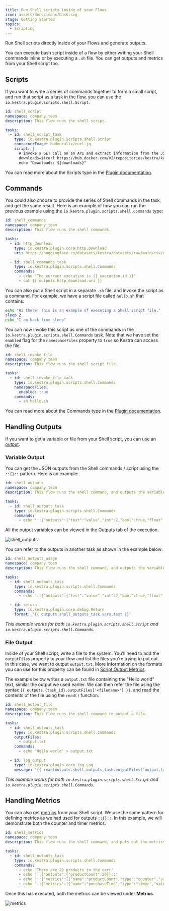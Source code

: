 ```yaml
---
title: Run Shell scripts inside of your Flows
icon: assets/docs/icons/bash.svg
stage: Getting Started
topics:
  - Scripting
---
```


Run Shell scripts directly inside of your Flows and generate outputs.

You can execute bash script inside of a flow by either writing your Shell commands inline or by executing a `.sh` file. You can get outputs and metrics from your Shell script too.

## Scripts

If you want to write a series of commands together to form a small script, and run that script as a task in the flow, you can use the `io.kestra.plugin.scripts.shell.Script`.

```yaml
id: shell_script
namespace: company.team
description: This flow runs the shell script.

tasks:
  - id: shell_script_task
    type: io.kestra.plugin.scripts.shell.Script
    containerImage: badouralix/curl-jq
    script: |
      # invoke a GET call on an API and extract information from the JSON response
      downloads=$(curl https://hub.docker.com/v2/repositories/kestra/kestra/ | jq -r '.pull_count')
      echo "Downloads: ${downloads}"
```

You can read more about the Scripts type in the [Plugin documentation](/plugins/plugin-script-shell/io.kestra.plugin.scripts.shell.script).

## Commands

You could also choose to provide the series of Shell commands in the task, and get the same result. Here is an example of how you can run the previous example using the `io.kestra.plugin.scripts.shell.Commands` type:

```yaml
id: shell_commands
namespace: company.team
description: This flow runs the shell commands.

tasks:
  - id: http_download
    type: io.kestra.plugin.core.http.Download
    uri: https://huggingface.co/datasets/kestra/datasets/raw/main/csv/orders.csv

  - id: shell_commands_task
    type: io.kestra.plugin.scripts.shell.Commands
    commands:
      - echo "The current execution is {{ execution.id }}"
      - cat {{ outputs.http_download.uri }}
```

You can also put a Shell script in a separate `.sh` file, and invoke the script as a command. For example, we have a script file called `hello.sh` that contains:

```bash
echo "Hi there! This is an example of executing a Shell script file."
sleep 2
echo "I am back from sleep"
```

You can now invoke this script as one of the commands in the `io.kestra.plugin.scripts.shell.Commands` task. Note that we have set the `enabled` flag for the `namespaceFiles` property to `true` so Kestra can access the file.

```yaml
id: shell_invoke_file
namespace: company.team
description: This flow runs the shell script file.

tasks:
  - id: shell_invoke_file_task
    type: io.kestra.plugin.scripts.shell.Commands
    namespaceFiles:
      enabled: true
    commands:
      - sh hello.sh
```

You can read more about the Commands type in the [Plugin documentation](/plugins/plugin-script-shell/io.kestra.plugin.scripts.shell.commands).

## Handling Outputs

If you want to get a variable or file from your Shell script, you can use an [output](../04.workflow-components/06.outputs.md).

### Variable Output

You can get the JSON outputs from the Shell commands / script using the `::{}::` pattern. Here is an example:

```yaml
id: shell_outputs
namespace: company.team
description: This flow runs the shell command, and outputs the variable.

tasks:
  - id: shell_outputs_task
    type: io.kestra.plugin.scripts.shell.Commands
    commands:
      - echo '::{"outputs":{"test":"value","int":2,"bool":true,"float":3.65}}::'
```

All the output variables can be viewed in the Outputs tab of the execution.

![shell_outputs](assets/docs/how-to-guides/shell/outputs.png)

You can refer to the outputs in another task as shown in the example below:

```yaml
id: shell_outputs_usage
namespace: company.team
description: This flow runs the shell command, and outputs the variable.

tasks:
  - id: shell_outputs_task
    type: io.kestra.plugin.scripts.shell.Commands
    commands:
      - echo '::{"outputs":{"test":"value","int":2,"bool":true,"float":3.65}}::'

  - id: return
    type: io.kestra.plugin.core.debug.Return
    format: '{{ outputs.shell_outputs_task.vars.test }}'
```

_This example works for both `io.kestra.plugin.scripts.shell.Script` and `io.kestra.plugin.scripts.shell.Commands`._

### File Output

Inside of your Shell script, write a file to the system. You'll need to add the `outputFiles` property to your flow and list the files you're trying to put out. In this case, we want to output `output.txt`. More information on the formats you can use for this property can be found in [Script Output Metrics](../16.scripts/06.outputs-metrics.md).

The example below writes a `output.txt` file containing the "Hello world" text, similar the output we used earlier. We can then refer the file using the syntax `{{ outputs.{task_id}.outputFiles['<filename>'] }}`, and read the contents of the file using the `read()` function.

```yaml
id: shell_output_file
namespace: company.team
description: This flow runs the shell command to output a file.

tasks:
  - id: shell_outputs_task
    type: io.kestra.plugin.scripts.shell.Commands
    outputFiles:
      - output.txt
    commands:
      - echo 'Hello world' > output.txt

  - id: log_output
    type: io.kestra.plugin.core.log.Log
    message: "{{ read(outputs.shell_outputs_task.outputFiles['output.txt']) }}"
```

_This example works for both `io.kestra.plugin.scripts.shell.Script` and `io.kestra.plugin.scripts.shell.Commands`._

## Handling Metrics

You can also get [metrics](../16.scripts/06.outputs-metrics.md#outputs-and-metrics-in-script-and-commands-tasks) from your Shell script. We use the same pattern for defining metrics as we had used for outputs `::{}::`. In this example, we will demonstrate both the counter and timer metrics.

```yaml
id: shell_metrics
namespace: company.team
description: This flow runs the shell command, and puts out the metrics.

tasks:
  - id: shell_outputs_task
    type: io.kestra.plugin.scripts.shell.Commands
    commands:
      - echo 'There are 20 products in the cart'
      - echo '::{"outputs":{"productCount":20}}::'
      - echo '::{"metrics":[{"name":"productCount","type":"counter","value":20}]}::'
      - echo '::{"metrics":[{"name":"purchaseTime","type":"timer","value":32.44}]}::'
```

Once this has executed, both the metrics can be viewed under **Metrics**.

![metrics](assets/docs/how-to-guides/shell/metrics.png)
